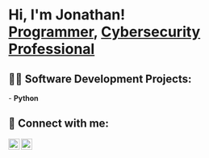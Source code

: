 <h1>Hi, I'm Jonathan! <br/><a href="https://github.com/JonathanZamora1">Programmer</a>, <a href="linkedin.com/in/jonathan-zamora-692a46211">Cybersecurity Professional</a>

<h2>👨‍💻 Software Development Projects:</h2>
- <b>Python</b>
  


<h2> 🤳 Connect with me:</h2>


[<img align="left" alt="JoshMadakor | LinkedIn" width="22px" src="https://cdn.jsdelivr.net/npm/simple-icons@v3/icons/linkedin.svg" />][linkedin]
[<img align="left" alt="JoshMadakor | Instagram" width="22px" src="https://cdn.jsdelivr.net/npm/simple-icons@v3/icons/instagram.svg" />][instagram]



[instagram]: https://www.instagram.com/woo.jonathanz/
[linkedin]: linkedin.com/in/jonathan-zamora-692a46211

